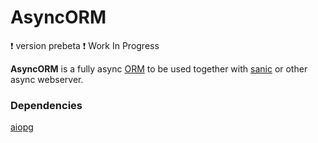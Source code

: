 # AsyncORM

:exclamation: version prebeta
:exclamation: Work In Progress

**AsyncORM** is a fully async [ORM](https://en.wikipedia.org/wiki/Object-relational_mapping) to be used together with [sanic](https://github.com/channelcat/sanic) or other async webserver.

### Dependencies
[aiopg](https://github.com/aio-libs/aiopg)
